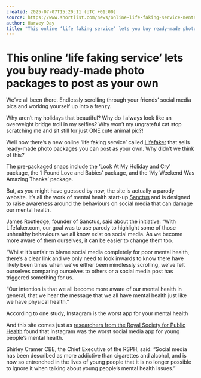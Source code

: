 ```yaml
---
created: 2025-07-07T15:20:11 (UTC +01:00)
source: https://www.shortlist.com/news/online-life-faking-service-mental-health-sanctus
author: Harvey Day
title: "This online ‘life faking service’ lets you buy ready-made photo packages to post as your own"
---
```


# This online ‘life faking service’ lets you buy ready-made photo packages to post as your own

We’ve all been there. Endlessly scrolling through your friends’ social media pics and working yourself up into a frenzy.

Why aren’t my holidays that beautiful? Why do I always look like an overweight bridge troll in my selfies? Why won’t my ungrateful cat stop scratching me and sit still for just ONE cute animal pic?!

Well now there’s a new online ‘life faking service’ called [Lifefaker](http://lifefaker.com/goes) that sells ready-made photo packages you can post as your own. Why didn’t we think of this?

The pre-packaged snaps include the ‘Look At My Holiday and Cry’ package, the ‘I Found Love and Babies’ package, and the ‘My Weekend Was Amazing Thanks’ package.

But, as you might have guessed by now, the site is actually a parody website. It’s all the work of mental health start-up [Sanctus](https://sanctus.io/) and is designed to raise awareness around the behaviours on social media that can damage our mental health.

James Routledge, founder of Sanctus, [said](https://sanctus.io/social-media-mental-health-b1803b6b475f) about the initiative: “With Lifefaker.com, our goal was to use parody to highlight some of those unhealthy behaviours we all know exist on social media. As we become more aware of them ourselves, it can be easier to change them too.

“Whilst it’s unfair to blame social media completely for poor mental health, there’s a clear link and we only need to look inwards to know there have likely been times when we’ve either been mindlessly scrolling, we’ve felt ourselves comparing ourselves to others or a social media post has triggered something for us.

“Our intention is that we all become more aware of our mental health in general, that we hear the message that we all have mental health just like we have physical health.”

According to one study, Instagram is the worst app for your mental health

And this site comes just as [researchers from the Royal Society for Public Health](https://www.naturalnews.com/2018-05-07-researchers-rank-instagram-as-worst-social-media-app-for-young-peoples-mental-health.html) found that Instagram was the worst social media app for young people’s mental health.

Shirley Cramer CBE, the Chief Executive of the RSPH, said: “Social media has been described as more addictive than cigarettes and alcohol, and is now so entrenched in the lives of young people that it is no longer possible to ignore it when talking about young people’s mental health issues.”
